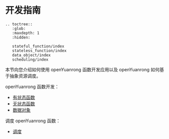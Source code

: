 # 开发指南

```{eval-rst}
.. toctree::
   :glob:
   :maxdepth: 1
   :hidden:

   stateful_function/index
   stateless_function/index
   data_object/index
   scheduling/index
```

本节向您介绍如何使用 openYuanrong 函数开发应用以及 openYuanrong 如何基于抽象资源调度。

openYuanrong 函数开发：

- [有状态函数](./stateful_function/index.md)
- [无状态函数](./stateless_function/index.md)
- [数据对象](./data_object/index.md)

调度 openYuanrong 函数：

- [调度](./scheduling/index.md)